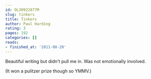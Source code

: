 ```yaml
---
id: OL30922877M
slug: tinkers
title: Tinkers
author: Paul Harding
rating: 3
pages: 192
categories: []
reads:
- finished_at: '2011-08-20'
---
```

Beautiful writing but didn't pull me in. Was not emotionally involved.

(It won a pulitzer prize though so YMMV.)
